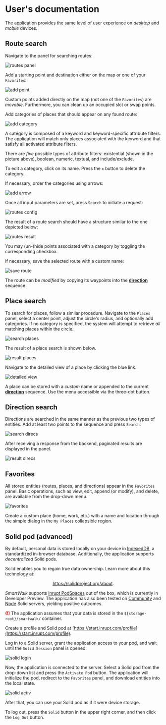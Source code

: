 # User's documentation

The application provides the same level of user experience on *desktop* and *mobile* devices.

## Route search

Navigate to the panel for searching routes:

![routes panel](./img/search-routes-default.svg)

Add a starting point and destination either on the map or one of your `Favorites`:

![add point](./img/uc01-add-point.svg)

Custom points added directly on the map (not one of the `Favorites`) are *movable*. Furthermore, you can clean up an occupied slot or swap points.

Add categories of places that should appear on any found route:

![add category](./img/uc02-add-category.svg)

A category is composed of a keyword and keyword-specific attribute filters. The application will match only places associated with the keyword and that satisfy all activated attribute filters.

There are *five* possible types of attribute filters: existential (shown in the picture above), boolean, numeric, textual, and include/exclude.

To edit a category, click on its name. Press the `x` button to delete the category.

If necessary, order the categories using arrows:

![add arrow](./img/uc03-add-arrow.svg)

Once all input parameters are set, press `Search` to initiate a request:

![routes config](./img/uc04-search-routes-config.svg)

The result of a route search should have a structure similar to the one depicted below:

![routes result](./img/uc04-search-routes-result.svg)

You may (un-)hide points associated with a category by toggling the corresponding checkbox.

If necessary, save the selected route with a custom name:

![save route](./img/save-route.svg)

The route can be *modified* by copying its waypoints into the [**direction**](./usr.md#direction-search) sequence.

## Place search

To search for places, follow a similar procedure. Navigate to the `Places` panel, select a center point, adjust the circle's radius, and optionally add categories. If no category is specified, the system will attempt to retrieve *all* matching places within the circle.

![search places](./img/search-places.svg)

The result of a place search is shown below.

![result places](./img/result-places.svg)

Navigate to the detailed view of a place by clicking the blue link.

![detailed view](./img/place-detailed-view.svg)

A place can be stored with a *custom* name or appended to the current [**direction**](./usr.md#direction-search) sequence. Use the menu accessible via the three-dot button.

## Direction search

Directions are searched in the same manner as the previous two types of entities. Add at least two points to the sequence and press `Search`.

![search direcs](./img/search-direcs.svg)

After receiving a response from the backend, paginated results are displayed in the panel.

![result direcs](./img/result-direcs.svg)

## Favorites

All stored entities (routes, places, and directions) appear in the `Favorites` panel. Basic operations, such as view, edit, append (or modify), and delete, are available from the drop-down menu.

![favorites](./img/favorites.svg)

Create a custom place (home, work, etc.) with a name and location through the simple dialog in the `My Places` collapsible region.

## Solid pod (advanced)

By default, personal data is stored locally on your device in [IndexedDB](https://developer.mozilla.org/en-US/docs/Web/API/IndexedDB_API), a standardized in-browser database. Additionally, the application supports *decentralized* Solid pods.

Solid enables you to regain true data ownership. Learn more about this technology at:

<p align="center">
  <a href="https://solidproject.org/about">https://solidproject.org/about</a>.
</p>

*SmartWalk* supports [Inrupt PodSpaces](https://ap.inrupt.com/) out of the box, which is currently in Developer Preview. The application has also been tested on [Community](https://github.com/CommunitySolidServer/) and [Node](https://github.com/nodeSolidServer/) Solid servers, yielding positive outcomes.

<span style="color: red"><strong>(!)</strong></span> The application assumes that your data is stored in the `${storage-root}/smartwalk/` container.

Create a profile and Solid pod at [https://start.inrupt.com/profile](https://start.inrupt.com/profile).

Log in to a Solid server, grant the application access to your pod, and wait until the `Solid Session` panel is opened.

![solid login](./img/solid-login.svg)

Now, the application is connected to the server. Select a Solid pod from the drop-down list and press the `Activate Pod` button. The application will initialize the pod, redirect to the `Favorites` panel, and download entities into the local state.

![solid activ](./img/solid-activ.svg)

After that, you can use your Solid pod as if it were device storage.

To log out, press the `Solid` button in the upper right corner, and then click the `Log Out` button.
